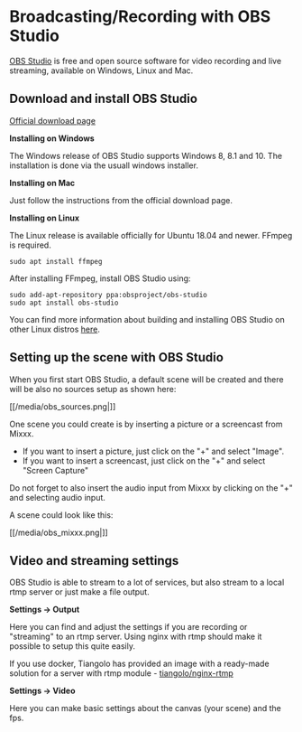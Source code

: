 # Broadcasting/Recording with OBS Studio

[OBS Studio](https://obsproject.com/wiki/) is free and open source
software for video recording and live streaming, available on Windows,
Linux and Mac.

## Download and install OBS Studio

[Official download page](https://obsproject.com/download)

**Installing on Windows**

The Windows release of OBS Studio supports Windows 8, 8.1 and 10. The
installation is done via the usuall windows installer.

**Installing on Mac**

Just follow the instructions from the official download page.

**Installing on Linux**

The Linux release is available officially for Ubuntu 18.04 and newer.
FFmpeg is required.

    sudo apt install ffmpeg

After installing FFmpeg, install OBS Studio using:

    sudo add-apt-repository ppa:obsproject/obs-studio
    sudo apt install obs-studio

You can find more information about building and installing OBS Studio
on other Linux distros
[here](https://github.com/obsproject/obs-studio/wiki/Install-Instructions).

## Setting up the scene with OBS Studio

When you first start OBS Studio, a default scene will be created and
there will be also no sources setup as shown here:

[[/media/obs_sources.png|]]

One scene you could create is by inserting a picture or a screencast
from Mixxx.

  - If you want to insert a picture, just click on the "+" and select
    "Image". 
  - If you want to insert a screencast, just click on the "+" and select
    "Screen Capture"

Do not forget to also insert the audio input from Mixxx by clicking on
the "+" and selecting audio input.

A scene could look like this:

[[/media/obs_mixxx.png|]]

## Video and streaming settings

OBS Studio is able to stream to a lot of services, but also stream to a
local rtmp server or just make a file output.

**Settings -\> Output**

Here you can find and adjust the settings if you are recording or
"streaming" to an rtmp server. Using nginx with rtmp should make it
possible to setup this quite easily.

If you use docker, Tiangolo has provided an image with a ready-made
solution for a server with rtmp module -
[tiangolo/nginx-rtmp](https://hub.docker.com/r/tiangolo/nginx-rtmp/)

**Settings -\> Video**

Here you can make basic settings about the canvas (your scene) and the
fps.
